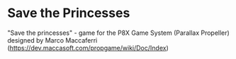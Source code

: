 # Save the Princesses
"Save the princesses" - game for the P8X Game System (Parallax Propeller) designed by Marco Maccaferri (https://dev.maccasoft.com/propgame/wiki/Doc/Index)

